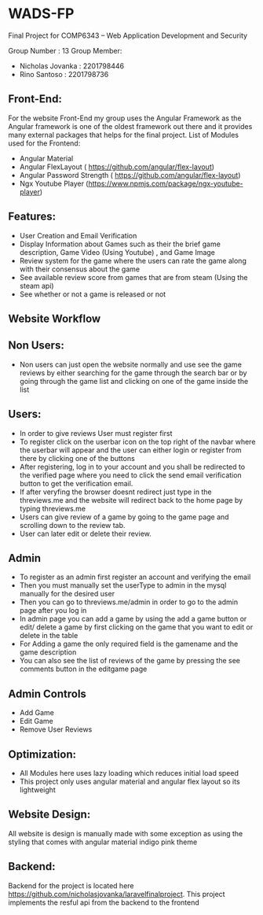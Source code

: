 # WADS-FP
Final Project for COMP6343 – Web Application Development and Security 

Group Number : 13
Group Member:
- Nicholas Jovanka : 2201798446
- Rino Santoso : 2201798736

## Front-End:
  For the website Front-End my group uses the Angular Framework as the Angular framework is one of the oldest framework out there and it      provides many external packages that helps for the final project. 
  List of Modules used for the Frontend:
  - Angular Material
  - Angular FlexLayout ( https://github.com/angular/flex-layout)
  - Angular Password Strength ( https://github.com/angular/flex-layout)
  - Ngx Youtube Player (https://www.npmjs.com/package/ngx-youtube-player)
  
 
 ## Features:
 - User Creation and Email Verification
 - Display Information about Games such as their the brief game description, Game Video (Using Youtube) , and Game Image
 - Review system for the game where the users can rate the game along with their consensus about the game
 - See available review score from games that are from steam (Using the steam api)
 - See whether or not a game is released or not
 
 ## Website Workflow
 
 ## Non Users:
 - Non users can just open the website normally and use see the game reviews by either searching for the game through the search bar or by going through the game list and clicking on one of the game inside the list
 
 ## Users:
 - In order to give reviews User must register first
 - To register click on the userbar icon on the top right of the navbar where the userbar will appear and the user can either login or register from there by clicking one of the buttons
 - After registering, log in to your account and you shall be redirected to the verified page where you need to click the send email verification button to get the verification email.
 - If after veryfing the browser doesnt redirect just type in the threviews.me and the website will redirect back to the home page by typing threviews.me
 - Users can give review of a game by going to the game page and scrolling down to the review tab.
 - User can later edit or delete their review.
 
 ## Admin
 - To register as an admin first register an account and verifying the email
 - Then you must manually set the userType to admin in the mysql manually for the desired user
 - Then you can go to threviews.me/admin in order to go to the admin page after you log in
 - In admin page you can add a game by using the add a game button or edit/ delete a game by first clicking on the game that you want to edit or delete in the table
 - For Adding a game the only required field is the gamename and the game description
 - You can also see the list of reviews of the game by pressing the see comments button in the editgame page

## Admin Controls
- Add Game
- Edit Game
- Remove User Reviews

## Optimization:
- All Modules here uses lazy loading which reduces initial load speed
- This project only uses angular material and angular flex layout so its lightweight

## Website Design:
 All website is design is manually made with some exception as using the styling that comes with angular material indigo pink theme
 
## Backend:
   Backend for the project is located here https://github.com/nicholasjovanka/laravelfinalproject. This project implements the resful api from the backend to the frontend
